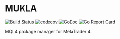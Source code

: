 # MUKLA

[![Build Status](https://travis-ci.org/MQLLAB/MUKLA.svg?branch=master)](https://travis-ci.org/MQLLAB/MUKLA) [![codecov](https://codecov.io/gh/MQLLAB/MUKLA/branch/master/graph/badge.svg)](https://codecov.io/gh/MQLLAB/MUKLA) [![GoDoc](https://godoc.org/github.com/MQLLAB/MUKLA?status.svg)](https://godoc.org/github.com/MQLLAB/MUKLA) [![Go Report Card](https://goreportcard.com/badge/github.com/MQLLAB/MUKLA)](https://goreportcard.com/report/github.com/MQLLAB/MUKLA)

MQL4 package manager for MetaTrader 4.
